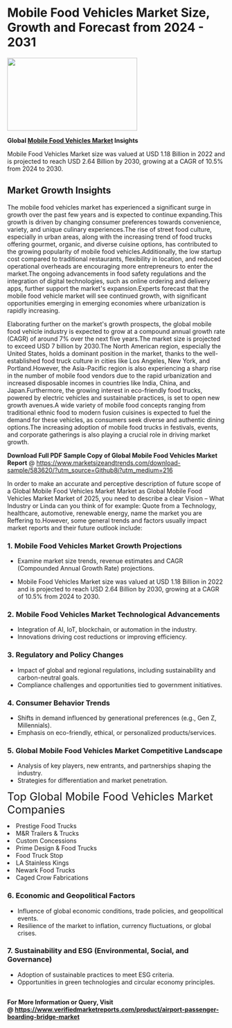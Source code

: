 <H1>Mobile Food Vehicles Market Size, Growth and Forecast from 2024 - 2031</H1><img class="aligncenter size-medium wp-image-584254" src="https://thirdeyenews.in/wp-content/uploads/2024/09/Global-Market-Research-300x168.jpeg" alt="" width="300" height="168" /><p><strong>Global&nbsp;<a href="https://www.marketsizeandtrends.com/download-sample/583620/?utm_source=Github8j?utm_medium=216">Mobile Food Vehicles Market</a> Insights</strong></p><p>Mobile Food Vehicles Market size was valued at USD 1.18 Billion in 2022 and is projected to reach USD 2.64 Billion by 2030, growing at a CAGR of 10.5% from 2024 to 2030.</p><p><h2>Market Growth Insights</h2> <p>The mobile food vehicles market has experienced a significant surge in growth over the past few years and is expected to continue expanding.This growth is driven by changing consumer preferences towards convenience, variety, and unique culinary experiences.The rise of street food culture, especially in urban areas, along with the increasing trend of food trucks offering gourmet, organic, and diverse cuisine options, has contributed to the growing popularity of mobile food vehicles.Additionally, the low startup cost compared to traditional restaurants, flexibility in location, and reduced operational overheads are encouraging more entrepreneurs to enter the market.The ongoing advancements in food safety regulations and the integration of digital technologies, such as online ordering and delivery apps, further support the market's expansion.Experts forecast that the mobile food vehicle market will see continued growth, with significant opportunities emerging in emerging economies where urbanization is rapidly increasing.</p> <p>Elaborating further on the market's growth prospects, the global mobile food vehicle industry is expected to grow at a compound annual growth rate (CAGR) of around 7% over the next five years.The market size is projected to exceed USD 7 billion by 2030.The North American region, especially the United States, holds a dominant position in the market, thanks to the well-established food truck culture in cities like Los Angeles, New York, and Portland.However, the Asia-Pacific region is also experiencing a sharp rise in the number of mobile food vendors due to the rapid urbanization and increased disposable incomes in countries like India, China, and Japan.Furthermore, the growing interest in eco-friendly food trucks, powered by electric vehicles and sustainable practices, is set to open new growth avenues.A wide variety of mobile food concepts ranging from traditional ethnic food to modern fusion cuisines is expected to fuel the demand for these vehicles, as consumers seek diverse and authentic dining options.The increasing adoption of mobile food trucks in festivals, events, and corporate gatherings is also playing a crucial role in driving market growth.</p> <p><span class=""><strong>Download Full PDF Sample Copy of Global Mobile Food Vehicles Market Report</strong> @ <a href="https://www.marketsizeandtrends.com/download-sample/583620/?utm_source=Github8j?utm_medium=216" target="_blank">https://www.marketsizeandtrends.com/download-sample/583620/?utm_source=Github8j?utm_medium=216</a></span></p><p>In order to make an accurate and perceptive description of future scope of a Global&nbsp;Mobile Food Vehicles Market Market as Global&nbsp;Mobile Food Vehicles Market Market of 2025, you need to describe a clear Vision &ndash; What Industry or Linda can you think of for example: Quote from a Technology, healthcare, automotive, renewable energy, name the market you are Reffering to.However, some general trends and factors usually impact market reports and their future outlook include:</p><h3>1.&nbsp;<strong>Mobile Food Vehicles Market Growth Projections</strong></h3><ul><li>Examine market size trends, revenue estimates and CAGR (Compounded Annual Growth Rate) projections.</li><li><p>Mobile Food Vehicles Market size was valued at USD 1.18 Billion in 2022 and is projected to reach USD 2.64 Billion by 2030, growing at a CAGR of 10.5% from 2024 to 2030.</p></li></ul><h3>2.&nbsp;<strong>Mobile Food Vehicles Market Technological Advancements</strong></h3><ul><li>Integration of AI, IoT, blockchain, or automation in the industry.</li><li>Innovations driving cost reductions or improving efficiency.</li></ul><h3>3.&nbsp;<strong>Regulatory and Policy Changes</strong></h3><ul><li>Impact of global and regional regulations, including sustainability and carbon-neutral goals.</li><li>Compliance challenges and opportunities tied to government initiatives.</li></ul><h3>4.&nbsp;<strong>Consumer Behavior Trends</strong></h3><ul><li>Shifts in demand influenced by generational preferences (e.g., Gen Z, Millennials).</li><li>Emphasis on eco-friendly, ethical, or personalized products/services.</li></ul><h3>5.&nbsp;<strong>Global Mobile Food Vehicles Market Competitive Landscape</strong></h3><ul><li>Analysis of key players, new entrants, and partnerships shaping the industry.</li><li>Strategies for differentiation and market penetration.</li></ul><p data-pm-slice="1 1 []"><span style="color: inherit; font-family: inherit; font-size: 25px;">Top Global Mobile Food Vehicles Market Companies</span></p><div class="" data-test-id=""><p><li>Prestige Food Trucks</li><li> M&R Trailers & Trucks</li><li> Custom Concessions</li><li> Prime Design & Food Trucks</li><li> Food Truck Stop</li><li> LA Stainless Kings</li><li> Newark Food Trucks</li><li> Caged Crow Fabrications</li></p></div><h3>6.&nbsp;<strong>Economic and Geopolitical Factors</strong></h3><ul><li>Influence of global economic conditions, trade policies, and geopolitical events.</li><li>Resilience of the market to inflation, currency fluctuations, or global crises.</li></ul><h3>7.&nbsp;<strong>Sustainability and ESG (Environmental, Social, and Governance)</strong></h3><ul><li>Adoption of sustainable practices to meet ESG criteria.</li><li>Opportunities in green technologies and circular economy principles.</li></ul><h2><strong style="font-size: 14px;">For More Information or Query, Visit @&nbsp;</strong><a style="background-color: #ffffff; font-size: 14px;" href="https://www.marketsizeandtrends.com/report/mobile-food-vehicles-market/" target="_blank">https://www.verifiedmarketreports.com/product/airport-passenger-boarding-bridge-market</a></h2>